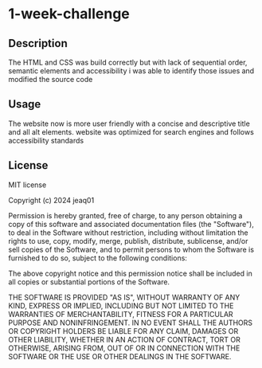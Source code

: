 # 1-week-challenge

## Description
The HTML and CSS was build correctly but with lack of sequential order, semantic elements and accessibility i was able to identify those issues and modified the source code  

## Usage
The website now is more user friendly with a concise and descriptive title and all alt elements. website was optimized for search engines and follows accessibility standards

## License

MIT license

Copyright (c) 2024 jeaq01

Permission is hereby granted, free of charge, to any person obtaining a copy
of this software and associated documentation files (the "Software"), to deal
in the Software without restriction, including without limitation the rights
to use, copy, modify, merge, publish, distribute, sublicense, and/or sell
copies of the Software, and to permit persons to whom the Software is
furnished to do so, subject to the following conditions:

The above copyright notice and this permission notice shall be included in all
copies or substantial portions of the Software.

THE SOFTWARE IS PROVIDED "AS IS", WITHOUT WARRANTY OF ANY KIND, EXPRESS OR
IMPLIED, INCLUDING BUT NOT LIMITED TO THE WARRANTIES OF MERCHANTABILITY,
FITNESS FOR A PARTICULAR PURPOSE AND NONINFRINGEMENT. IN NO EVENT SHALL THE
AUTHORS OR COPYRIGHT HOLDERS BE LIABLE FOR ANY CLAIM, DAMAGES OR OTHER
LIABILITY, WHETHER IN AN ACTION OF CONTRACT, TORT OR OTHERWISE, ARISING FROM,
OUT OF OR IN CONNECTION WITH THE SOFTWARE OR THE USE OR OTHER DEALINGS IN THE
SOFTWARE.


